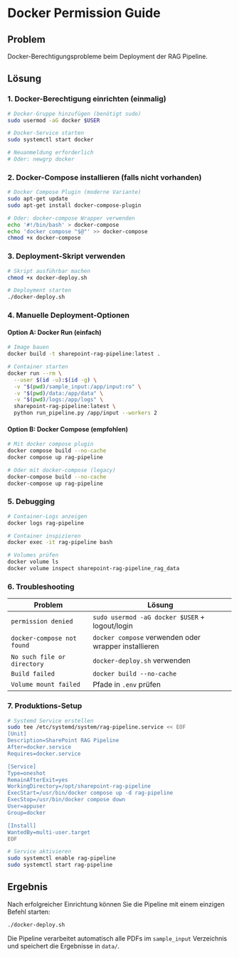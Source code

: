 # Docker Permission Guide

## Problem
Docker-Berechtigungsprobleme beim Deployment der RAG Pipeline.

## Lösung

### 1. Docker-Berechtigung einrichten (einmalig)

```bash
# Docker-Gruppe hinzufügen (benötigt sudo)
sudo usermod -aG docker $USER

# Docker-Service starten
sudo systemctl start docker

# Neuanmeldung erforderlich
# Oder: newgrp docker
```

### 2. Docker-Compose installieren (falls nicht vorhanden)

```bash
# Docker Compose Plugin (moderne Variante)
sudo apt-get update
sudo apt-get install docker-compose-plugin

# Oder: docker-compose Wrapper verwenden
echo '#!/bin/bash' > docker-compose
echo 'docker compose "$@"' >> docker-compose
chmod +x docker-compose
```

### 3. Deployment-Skript verwenden

```bash
# Skript ausführbar machen
chmod +x docker-deploy.sh

# Deployment starten
./docker-deploy.sh
```

### 4. Manuelle Deployment-Optionen

#### Option A: Docker Run (einfach)
```bash
# Image bauen
docker build -t sharepoint-rag-pipeline:latest .

# Container starten
docker run --rm \
  --user $(id -u):$(id -g) \
  -v "$(pwd)/sample_input:/app/input:ro" \
  -v "$(pwd)/data:/app/data" \
  -v "$(pwd)/logs:/app/logs" \
  sharepoint-rag-pipeline:latest \
  python run_pipeline.py /app/input --workers 2
```

#### Option B: Docker Compose (empfohlen)
```bash
# Mit docker compose plugin
docker compose build --no-cache
docker compose up rag-pipeline

# Oder mit docker-compose (legacy)
docker-compose build --no-cache
docker-compose up rag-pipeline
```

### 5. Debugging

```bash
# Container-Logs anzeigen
docker logs rag-pipeline

# Container inspizieren
docker exec -it rag-pipeline bash

# Volumes prüfen
docker volume ls
docker volume inspect sharepoint-rag-pipeline_rag_data
```

### 6. Troubleshooting

| Problem | Lösung |
|---------|--------|
| `permission denied` | `sudo usermod -aG docker $USER` + logout/login |
| `docker-compose not found` | `docker compose` verwenden oder wrapper installieren |
| `No such file or directory` | `docker-deploy.sh` verwenden |
| `Build failed` | `docker build --no-cache` |
| `Volume mount failed` | Pfade in `.env` prüfen |

### 7. Produktions-Setup

```bash
# Systemd Service erstellen
sudo tee /etc/systemd/system/rag-pipeline.service << EOF
[Unit]
Description=SharePoint RAG Pipeline
After=docker.service
Requires=docker.service

[Service]
Type=oneshot
RemainAfterExit=yes
WorkingDirectory=/opt/sharepoint-rag-pipeline
ExecStart=/usr/bin/docker compose up -d rag-pipeline
ExecStop=/usr/bin/docker compose down
User=appuser
Group=docker

[Install]
WantedBy=multi-user.target
EOF

# Service aktivieren
sudo systemctl enable rag-pipeline
sudo systemctl start rag-pipeline
```

## Ergebnis

Nach erfolgreicher Einrichtung können Sie die Pipeline mit einem einzigen Befehl starten:

```bash
./docker-deploy.sh
```

Die Pipeline verarbeitet automatisch alle PDFs im `sample_input` Verzeichnis und speichert die Ergebnisse in `data/`.